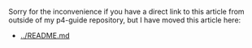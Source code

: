 Sorry for the inconvenience if you have a direct link to this article
from outside of my p4-guide repository, but I have moved this article
here:

+ [../README.md](../README.md)
